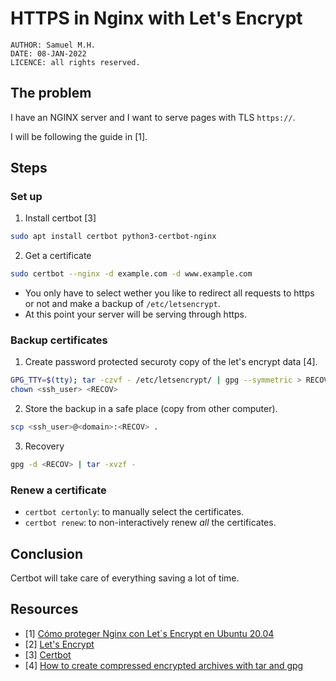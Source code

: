 # HTTPS in Nginx with Let's Encrypt

```
AUTHOR: Samuel M.H.
DATE: 08-JAN-2022
LICENCE: all rights reserved.
```

## The problem
I have an NGINX server and I want to serve pages with TLS `https://`.

I will be following the guide in [1].

## Steps


### Set up
1. Install certbot [3]
```bash
sudo apt install certbot python3-certbot-nginx
```

2. Get a certificate
```bash
sudo certbot --nginx -d example.com -d www.example.com
```
* You only have to select wether you like to redirect all requests to https or not and make a backup of `/etc/letsencrypt`.
* At this point your server will be serving through https.


### Backup certificates

1. Create password protected securoty copy of the let's encrypt data [4].
```bash
GPG_TTY=$(tty); tar -czvf - /etc/letsencrypt/ | gpg --symmetric > RECOV_letsencrypt_`date  +%Y-%m-%d_%H-%M`.tar.gz.gpg
chown <ssh_user> <RECOV>
```

2. Store the backup in a safe place (copy from other computer).
```bash
scp <ssh_user>@<domain>:<RECOV> .
```

3. Recovery
```bash
gpg -d <RECOV> | tar -xvzf -
```

### Renew a certificate

* `certbot certonly`: to manually select the certificates.
* `certbot renew`: to non-interactively renew *all* the certificates.


## Conclusion
Certbot will take care of everything saving a lot of time.


## Resources
* [1] [Cómo proteger Nginx con Let´s Encrypt en Ubuntu 20.04](https://www.digitalocean.com/community/tutorials/how-to-secure-nginx-with-let-s-encrypt-on-ubuntu-20-04-es)
* [2] [Let's Encrypt](https://letsencrypt.org/es/)
* [3] [Certbot](https://certbot.eff.org/)
* [4] [How to create compressed encrypted archives with tar and gpg](https://linuxconfig.org/how-to-create-compressed-encrypted-archives-with-tar-and-gpg)
